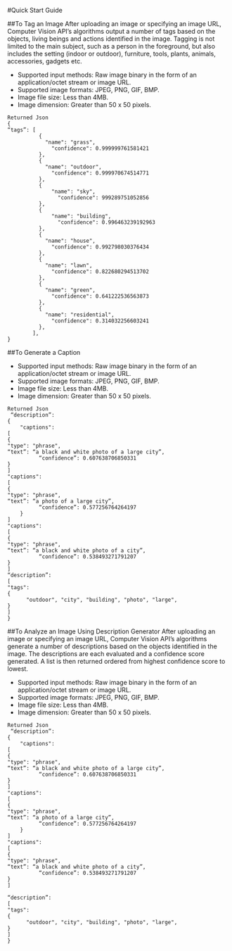 #Quick Start Guide

##To Tag an Image 
After uploading an image or specifying an image URL, Computer Vision API’s algorithms output a number of tags based on the objects, living beings and actions identified in the image. Tagging is not limited to the main subject, such as a person in the foreground, but also includes the setting (indoor or outdoor), furniture, tools, plants, animals, accessories, gadgets etc. 

- Supported input methods: Raw image binary in the form of an application/octet stream or image URL.
- Supported image formats: JPEG, PNG, GIF, BMP.
- Image file size: Less than 4MB.
- Image dimension: Greater than 50 x 50 pixels.
 
```
Returned Json
{
“tags”: [
          {
            "name": "grass",
              "confidence": 0.999999761581421
          },
          {
            "name": "outdoor",
              "confidence": 0.999970674514771
          },
          {
              "name": "sky",
                "confidence": 999289751052856
          },
          {
              "name": "building",
                "confidence": 0.996463239192963
          },
          {
            "name": "house",
              "confidence": 0.992798030376434
          },
          {
            "name": "lawn",
              "confidence": 0.822680294513702
          },
          {
            "name": "green",
              "confidence": 0.641222536563873
          },
          {
            "name": "residential",
              "confidence": 0.314032256603241
          },
        ],
}
```

##To Generate a Caption
- Supported input methods: Raw image binary in the form of an application/octet stream or image URL.
- Supported image formats: JPEG, PNG, GIF, BMP.
- Image file size: Less than 4MB.
- Image dimension: Greater than 50 x 50 pixels.

``` 
Returned Json 
 “description”: 
{
    "captions": 
[
{
"type": "phrase",
“text”: “a black and white photo of a large city”,
          “confidence”: 0.607638706850331
}
]
"captions": 
[
{
"type": "phrase",
“text”: “a photo of a large city”,
          “confidence”: 0.577256764264197
    }
]
"captions": 
[
{
"type": "phrase",
“text”: “a black and white photo of a city”,
          “confidence”: 0.538493271791207
}
]
“description”: 
[
"tags": 
{
      "outdoor", "city", "building", "photo", "large", 
}
]
}
```

##To Analyze an Image Using Description Generator
After uploading an image or specifying an image URL, Computer Vision API’s algorithms generate a number of descriptions based on the objects identified in the image. The descriptions are each evaluated and a confidence score generated. A list is then returned ordered from highest confidence score to lowest.
- Supported input methods: Raw image binary in the form of an application/octet stream or image URL.
- Supported image formats: JPEG, PNG, GIF, BMP.
- Image file size: Less than 4MB.
- Image dimension: Greater than 50 x 50 pixels.

```
Returned Json 
 “description”: 
{
    "captions": 
[
{
"type": "phrase",
“text”: “a black and white photo of a large city”,
          “confidence”: 0.607638706850331
}
]
"captions": 
[
{
"type": "phrase",
“text”: “a photo of a large city”,
          “confidence”: 0.577256764264197
    }
]
"captions": 
[
{
"type": "phrase",
“text”: “a black and white photo of a city”,
          “confidence”: 0.538493271791207
}
]

“description”: 
[
"tags": 
{
      "outdoor", "city", "building", "photo", "large", 
}
]
}
```
